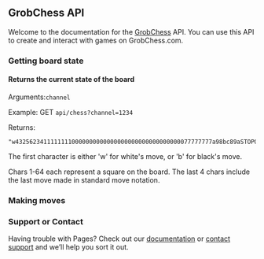 ## GrobChess API

Welcome to the documentation for the [GrobChess](https://github.com/IsaacThoman/GrobChess) API. You can use this API to create and interact with games on GrobChess.com.


### Getting board state
#### Returns the current state of the board

Arguments:`channel`

Example: GET `api/chess?channel=1234`

Returns:
```
"w43256234111111110000000000000000000000000000000077777777a98bc89aSTOP0000"
```

The first character is either 'w' for white's move, or 'b' for black's move. 

Chars 1-64 each represent a square on the board. The last 4 chars include the last move made in standard move notation.

### Making moves



### Support or Contact

Having trouble with Pages? Check out our [documentation](https://docs.github.com/categories/github-pages-basics/) or [contact support](https://support.github.com/contact) and we’ll help you sort it out.
